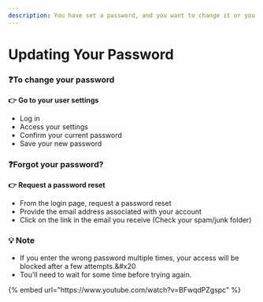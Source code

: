 ```yaml
---
description: You have set a password, and you want to change it or you have lost it. Follow these guidelines
---
```


# Updating Your Password

### :question:To change your password

**👉 Go to your user settings**

- Log in
- Access your settings
- Confirm your current password
- Save your new password

### :question:Forgot your password?

**👉 Request a password reset**

- From the login page, request a password reset
- Provide the email address associated with your account
- Click on the link in the email you receive (Check your spam/junk folder)

### **💡 Note**

- If you enter the wrong password multiple times, your access will be blocked after a few attempts.\&#x20
- Tou'll need to wait for some time before trying again.

{% embed url="https\://www\.youtube.com/watch?v=BFwqdPZgspc" %}
